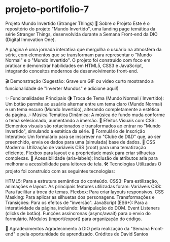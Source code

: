 # projeto-portifolio-7

Projeto Mundo Invertido (Stranger Things)
📖 Sobre o Projeto
Este é o repositório do projeto "Mundo Invertido", uma landing page temática da série Stranger Things, desenvolvida durante a Semana Front-end da DIO (Digital Innovation One).

A página é uma jornada interativa que mergulha o usuário na atmosfera da série, com elementos que se transformam para representar o "Mundo Normal" e o "Mundo Invertido". O projeto foi construído com foco em praticar e demonstrar habilidades em HTML5, CSS3 e JavaScript, integrando conceitos modernos de desenvolvimento front-end.

🎬 Demonstração
(Sugestão: Grave um GIF ou vídeo curto mostrando a funcionalidade de "Inverter Mundos" e adicione aqui!)

✨ Funcionalidades Principais
🌗 Troca de Tema (Mundo Normal / Invertido): Um botão permite ao usuário alternar entre um tema claro (Mundo Normal) e um tema escuro (Mundo Invertido), alterando completamente a estética da página.
🎶 Música Temática Dinâmica: A música de fundo muda conforme o tema selecionado, aumentando a imersão.
🔄 Efeitos Visuais com CSS: Elementos visuais são rotacionados e transformados ao entrar no "Mundo Invertido", simulando a estética da série.
📝 Formulário de Inscrição Interativo: Um formulário para se inscrever no "Clube de D&amp;D" que, ao ser preenchido, envia os dados para uma (simulada) base de dados.
🎨 CSS Moderno: Utilização de variáveis CSS (:root) para uma tematização eficiente, Flexbox para layout e a propriedade mask para criar silhuetas complexas.
🤖 Acessibilidade (aria-labels): Inclusão de atributos aria para melhorar a acessibilidade para leitores de tela.
🛠️ Tecnologias Utilizadas
O projeto foi construído com as seguintes tecnologias:

HTML5: Para a estrutura semântica do conteúdo.
CSS3: Para estilização, animações e layout. As principais features utilizadas foram:
Variáveis CSS: Para facilitar a troca de temas.
Flexbox: Para criar layouts responsivos.
CSS Masking: Para aplicar as silhuetas dos personagens.
Transformações e Transições: Para os efeitos de "inversão".
JavaScript (ES6+): Para a interatividade da página, incluindo:
Manipulação do DOM.
Event Listeners (clicks de botão).
Funções assíncronas (async/await) para o envio do formulário.
Módulos (import/export) para organização do código.

🙏 Agradecimentos
Agradecimento à DIO pela realização da "Semana Front-end" e pela oportunidade de aprendizado.
Créditos de David Santos
